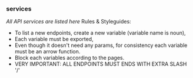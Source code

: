 ### services
_All API services are listed here_
Rules & Styleguides:
-  To list a new endpoints, create a new variable (variable name is noun),
-  Each variable must be exported,
-  Even though it doesn't need any params,
    for consistency each variable must be an arrow function.
-  Block each variables according to the pages.
-  VERY IMPORTANT: ALL ENDPOINTS MUST ENDS WITH EXTRA SLASH '/'
